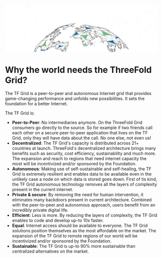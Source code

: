 ![](./img/header_01.png)

# Why the world needs the ThreeFold Grid?

The TF Grid is a peer-to-peer and autonomous Internet grid that provides game-changing performance and unfolds new possibilities. It sets the foundation for a better Internet.

The TF Grid is:

- **Peer-to-Peer**: No intermediaries anymore. On the ThreeFold Grid consumers go directly to the source. So for example if two friends call each other on a secure peer-to-peer application that lives on the TF Grid, only they will have data about the call. No one else, not even us!
- **Decentralized**: The TF Grid's capacity is distributed across 21+ countries at launch. ThreeFold's decentralized architecture brings many benefits such as security, cost efficiency, sustainability and much more. The expansion and reach to regions that need internet capacity the most will be incentivized and/or sponsored by the Foundation.
- **Autonomous**: Making use of self-sustainable and self-healing, the TF Grid is extremely resilient and enables data to be available even in the unlikely case a node on which data is stored goes down. First of tis kind, the TF Grid autonomous technology removes all the layers of complexity present in the current internet.
- **Private & secure**: By removing the need for human intervention, it eliminates many backdoors present in current architecture. Combined with the peer-to-peer and autonomous approach, users benefit from an incredibly private digital life. 
- **Efficient**: Less is more. By reducing the layers of complexity, the TF Grid enables to code and develop up-to 10x faster. 
- **Equal**: Internet access should be available to everyone. The TF Grid solutions position themselves as the most affordable on the market. The expansion of the TF Grid to remote regions of our world will be incentivized and/or sponsored by the Foundation.
- **Sustainable**: The TF Grid is up-to 90% more sustainable than centralized alternatives on the market.

